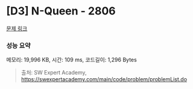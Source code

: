 # [D3] N-Queen - 2806 

[문제 링크](https://swexpertacademy.com/main/code/problem/problemDetail.do?contestProbId=AV7GKs06AU0DFAXB) 

### 성능 요약

메모리: 19,996 KB, 시간: 109 ms, 코드길이: 1,296 Bytes



> 출처: SW Expert Academy, https://swexpertacademy.com/main/code/problem/problemList.do